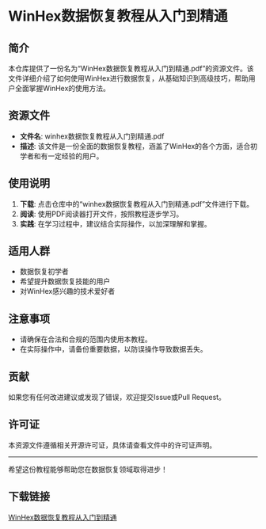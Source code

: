 # WinHex数据恢复教程从入门到精通

## 简介

本仓库提供了一份名为“WinHex数据恢复教程从入门到精通.pdf”的资源文件。该文件详细介绍了如何使用WinHex进行数据恢复，从基础知识到高级技巧，帮助用户全面掌握WinHex的使用方法。

## 资源文件

- **文件名**: winhex数据恢复教程从入门到精通.pdf
- **描述**: 该文件是一份全面的数据恢复教程，涵盖了WinHex的各个方面，适合初学者和有一定经验的用户。

## 使用说明

1. **下载**: 点击仓库中的“winhex数据恢复教程从入门到精通.pdf”文件进行下载。
2. **阅读**: 使用PDF阅读器打开文件，按照教程逐步学习。
3. **实践**: 在学习过程中，建议结合实际操作，以加深理解和掌握。

## 适用人群

- 数据恢复初学者
- 希望提升数据恢复技能的用户
- 对WinHex感兴趣的技术爱好者

## 注意事项

- 请确保在合法和合规的范围内使用本教程。
- 在实际操作中，请备份重要数据，以防误操作导致数据丢失。

## 贡献

如果您有任何改进建议或发现了错误，欢迎提交Issue或Pull Request。

## 许可证

本资源文件遵循相关开源许可证，具体请查看文件中的许可证声明。

---

希望这份教程能够帮助您在数据恢复领域取得进步！

## 下载链接

[WinHex数据恢复教程从入门到精通](https://pan.quark.cn/s/0c60dac430dd)